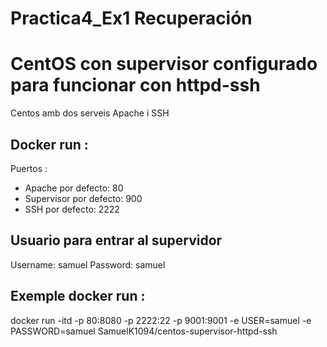 # Practica4_Ex1 Recuperación

# CentOS con supervisor configurado para funcionar con httpd-ssh
Centos amb dos serveis Apache i SSH

## Docker run :

Puertos : 
- Apache por defecto: 80
- Supervisor por defecto: 900
- SSH por defecto: 2222

## Usuario para entrar al supervidor

Username: samuel
Password: samuel

## Exemple docker run :

docker run -itd -p 80:8080 -p 2222:22 -p 9001:9001 -e USER=samuel -e PASSWORD=samuel SamuelK1094/centos-supervisor-httpd-ssh
